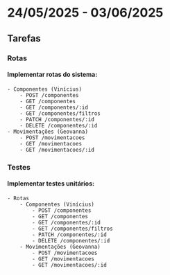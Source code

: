 # 24/05/2025 - 03/06/2025

## Tarefas

### Rotas

#### Implementar rotas do sistema:
    - Componentes (Vinícius)
        - POST /componentes
        - GET /componentes
        - GET /componentes/:id
        - GET /componentes/filtros
        - PATCH /componentes/:id
        - DELETE /componentes/:id
    - Movimentações (Geovanna)
        - POST /movimentacoes
        - GET /movimentacoes
        - GET /movimentacoes/:id

### Testes

#### Implementar testes unitários:

    - Rotas
        - Componentes (Vinícius)
            - POST /componentes
            - GET /componentes
            - GET /componentes/:id
            - GET /componentes/filtros
            - PATCH /componentes/:id
            - DELETE /componentes/:id
        - Movimentações (Geovanna)
            - POST /movimentacoes
            - GET /movimentacoes
            - GET /movimentacoes/:id
